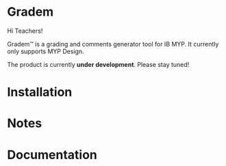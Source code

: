 # Gradem
Hi Teachers!

Gradem™ is a grading and comments generator tool for IB MYP. It currently only supports MYP Design. 

The product is currently **under development**. Please stay tuned!

# Installation


# Notes


# Documentation
